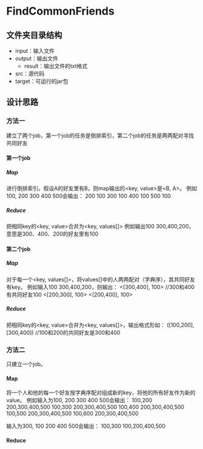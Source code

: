 # FindCommonFriends
## 文件夹目录结构
* input：输入文件
* output：输出文件
    * result：输出文件的txt格式
* src：源代码
* target：可运行的jar包

## 设计思路
### 方法一
建立了两个job，第一个job的任务是倒排索引，第二个job的任务是两两配对寻找共同好友
#### 第一个job
##### Map
进行倒排索引。假设A的好友里有B，则map输出的<key, value>是<B, A>。
例如100, 200 300 400 500会输出：
200 100
300 100
400 100
500 100
##### Reduce
把相同key的<key, value>合并为<key, values[]>
例如输出100 300,400,200，意思是300、400、200的好友里有100
#### 第二个job
##### Map
对于每一个<key, values[]>，将values[]中的人两两配对（字典序），其共同好友有key。
例如输入100 300,400,200，则输出：
<[300,400], 100> //300和400有共同好友100
<[200,300], 100>
<[200,400], 100>
##### Reduce
把相同key的<key, value>合并为<key, values[]>，输出格式形如：
([100,200],[300,400]) //100和200的共同好友是300和400

### 方法二
只建立一个job。
#### Map
将一个人和他的每一个好友按字典序配对组成新的key，将他的所有好友作为新的value。
例如输入为100, 200 300 400 500会输出：
100,200 200,300,400,500
100,300 200,300,400,500
100,400 200,300,400,500
100,500 200,300,400,500
100,600 200,300,400,500

输入为300, 100 200 400 500会输出：
100,300 100,200,400,500
#### Reduce
